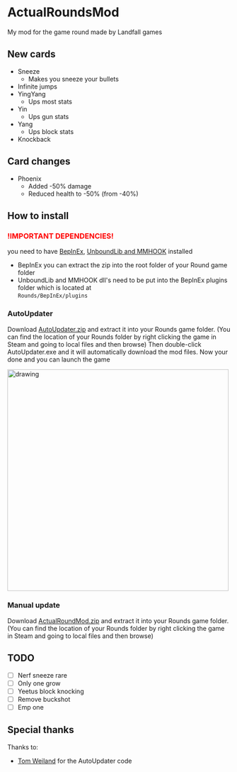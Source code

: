 # ActualRoundsMod
My mod for the game round made by Landfall games

## New cards
- Sneeze
  - Makes you sneeze your bullets
- Infinite jumps
- YingYang
  - Ups most stats
- Yin
  - Ups gun stats
- Yang
  - Ups block stats
- Knockback

## Card changes
- Phoenix
  - Added -50% damage
  - Reduced health to -50% (from -40%)
  
## How to install

### <span style="color:red">!IMPORTANT DEPENDENCIES!</span>
you need to have [BepInEx](https://github.com/BepInEx/BepInEx/releases/download/v5.4.11/BepInEx_x64_5.4.11.0.zip), [UnboundLib and MMHOOK](https://github.com/willis81808/UnboundLib/releases/latest) installed  
  
- BepInEx you can extract the zip into the root folder of your Round game folder
- UnboundLib and MMHOOK dll's need to be put into the BepInEx plugins folder which is located at  
```Rounds/BepInEx/plugins```


### AutoUpdater
Download [AutoUpdater.zip](https://github.com/tddebart/ActualRoundsMod/releases/latest/download/AutoUpdater.zip)
and extract it into your Rounds game folder. (You can find the location of your Rounds folder by right clicking
the game in Steam and going to local files and then browse) Then double-click AutoUpdater.exe and it will automatically
download the mod files. Now your done and you can launch the game

<img src="https://i.imgur.com/rATZEd8.png" alt="drawing" width="500"/>

### Manual update
Download [ActualRoundMod.zip](https://github.com/tddebart/ActualRoundsMod/releases/latest/download/ActualRoundsMod.zip)
and extract it into your Rounds game folder. (You can find the location of your Rounds folder by right clicking
the game in Steam and going to local files and then browse)  

## TODO
- [ ] Nerf sneeze rare
- [ ] Only one grow
- [ ] Yeetus block knocking
- [ ] Remove buckshot
- [ ] Emp one

## Special thanks
Thanks to:
- [Tom Weiland](https://www.youtube.com/channel/UCa-mDKzV5MW_BXjSDRqqHUw) for the AutoUpdater code
